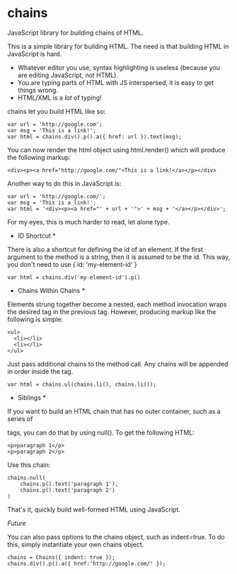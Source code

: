 chains
=====

JavaScript library for building chains of HTML.

This is a simple library for building HTML. The need is that building HTML in JavaScript is hard.

 - Whatever editor you use, syntax highlighting is useless (because you are editing JavaScript, not HTML).
 - You are typing parts of HTML with JS interspersed, it is easy to get things wrong.
 - HTML/XML is a _lot_ of typing!

chains let you build HTML like so:

    var url = 'http://google.com';
    var msg = 'This is a link!';
    var html = chains.div().p().a({ href: url }).text(msg);

You can now render the html object using html.render() which will produce the following markup:

    <div><p><a href="http://google.com/">This is a link!</a></p></div>

Another way to do this in JavaScript is:

    var url = 'http://google.com/';
    var msg = 'This is a link!';
    var html = '<div><p><a href="' + url + '">' + msg + '</a></p></div>';

For my eyes, this is much harder to read, let alone type.

* ID Shortcut *

There is also a shortcut for defining the id of an element. If the first argument to the
method is a string, then it is assumed to be the id. This way, you don't need to use { id:
 'my-element-id' }

    var html = chains.div('my-element-id').p()

* Chains Within Chains *

Elements strung together become a nested, each method invocation wraps the desired tag in
the previous tag. However, producing markup like the following is simple:

    <ul>
      <li></li>
      <li></li>
    </ul>

Just pass additional chains to the method call. Any chains will be appended in order inside the tag.

    var html = chains.ul(chains.li(), chains.li());

* Siblings *

If you want to build an HTML chain that has no outer container, such as a series of <p> tags, you can do that by using null(). To get the following HTML:

    <p>paragraph 1</p>
    <p>paragraph 2</p>

Use this chain:

    chains.null(
        chains.p().text('paragraph 1'),
        chains.p().text('paragraph 2')
    )

That's it, quickly build well-formed HTML using JavaScript.

*Future*

You can also pass options to the chains object, such as indent=true. To do this, simply instantiate your
own chains object.

    chains = Chains({ indent: true });
    chains.div().p().a({ href:'http://google.com/' });
